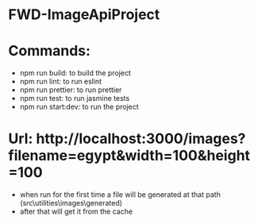 # FWD-ImageApiProject

# Commands:

- npm run build: to build the project
- npm run lint: to run eslint
- npm run prettier: to run prettier
- npm run test: to run jasmine tests
- npm run start:dev: to run the project

# Url: http://localhost:3000/images?filename=egypt&width=100&height=100

- when run for the first time a file will be generated at that path (src\utilities\images\generated)
- after that will get it from the cache
